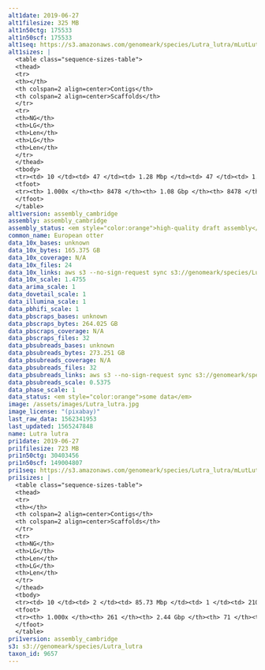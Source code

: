 ```yaml
---
alt1date: 2019-06-27
alt1filesize: 325 MB
alt1n50ctg: 175533
alt1n50scf: 175533
alt1seq: https://s3.amazonaws.com/genomeark/species/Lutra_lutra/mLutLut1/assembly_cambridge/mLutLut1.alt.asm.20190627.fasta.gz
alt1sizes: |
  <table class="sequence-sizes-table">
  <thead>
  <tr>
  <th></th>
  <th colspan=2 align=center>Contigs</th>
  <th colspan=2 align=center>Scaffolds</th>
  </tr>
  <tr>
  <th>NG</th>
  <th>LG</th>
  <th>Len</th>
  <th>LG</th>
  <th>Len</th>
  </tr>
  </thead>
  <tbody>
  <tr><td> 10 </td><td> 47 </td><td> 1.28 Mbp </td><td> 47 </td><td> 1.28 Mbp </td></tr>  <tr><td> 20 </td><td> 196 </td><td> 0.51 Mbp </td><td> 196 </td><td> 0.51 Mbp </td></tr>  <tr><td> 30 </td><td> 470 </td><td> 0.32 Mbp </td><td> 470 </td><td> 0.32 Mbp </td></tr>  <tr><td> 40 </td><td> 867 </td><td> 0.23 Mbp </td><td> 867 </td><td> 0.23 Mbp </td></tr>  <tr style="background-color:#cccccc;"><td> 50 </td><td> 1404 </td><td> 0.18 Mbp </td><td> 1404 </td><td> 0.18 Mbp </td></tr>  <tr><td> 60 </td><td> 2109 </td><td> 0.13 Mbp </td><td> 2109 </td><td> 0.13 Mbp </td></tr>  <tr><td> 70 </td><td> 3038 </td><td> 0.10 Mbp </td><td> 3038 </td><td> 0.10 Mbp </td></tr>  <tr><td> 80 </td><td> 4266 </td><td> 76.83 Kbp </td><td> 4266 </td><td> 76.83 Kbp </td></tr>  <tr><td> 90 </td><td> 5885 </td><td> 57.85 Kbp </td><td> 5885 </td><td> 57.85 Kbp </td></tr>  <tr><td> 100 </td><td> 8477 </td><td> 3  bp </td><td> 8477 </td><td> 3  bp </td></tr>  </tbody>
  <tfoot>
  <tr><th> 1.000x </th><th> 8478 </th><th> 1.08 Gbp </th><th> 8478 </th><th> 1.08 Gbp </th></tr>
  </tfoot>
  </table>
alt1version: assembly_cambridge
assembly: assembly_cambridge
assembly_status: <em style="color:orange">high-quality draft assembly</em>
common_name: European otter
data_10x_bases: unknown
data_10x_bytes: 165.375 GB
data_10x_coverage: N/A
data_10x_files: 24
data_10x_links: aws s3 --no-sign-request sync s3://genomeark/species/Lutra_lutra/mLutLut1/genomic_data/10x/ .<br>
data_10x_scale: 1.4755
data_arima_scale: 1
data_dovetail_scale: 1
data_illumina_scale: 1
data_pbhifi_scale: 1
data_pbscraps_bases: unknown
data_pbscraps_bytes: 264.025 GB
data_pbscraps_coverage: N/A
data_pbscraps_files: 32
data_pbsubreads_bases: unknown
data_pbsubreads_bytes: 273.251 GB
data_pbsubreads_coverage: N/A
data_pbsubreads_files: 32
data_pbsubreads_links: aws s3 --no-sign-request sync s3://genomeark/species/Lutra_lutra/mLutLut1/genomic_data/pacbio/ . --exclude "*scraps.bam* --exclude "*ccs.bam*"<br>
data_pbsubreads_scale: 0.5375
data_phase_scale: 1
data_status: <em style="color:orange">some data</em>
image: /assets/images/Lutra_lutra.jpg
image_license: "(pixabay)"
last_raw_data: 1562341953
last_updated: 1565247848
name: Lutra lutra
pri1date: 2019-06-27
pri1filesize: 723 MB
pri1n50ctg: 30403456
pri1n50scf: 149004807
pri1seq: https://s3.amazonaws.com/genomeark/species/Lutra_lutra/mLutLut1/assembly_cambridge/mLutLut1.pri.asm.20190627.fasta.gz
pri1sizes: |
  <table class="sequence-sizes-table">
  <thead>
  <tr>
  <th></th>
  <th colspan=2 align=center>Contigs</th>
  <th colspan=2 align=center>Scaffolds</th>
  </tr>
  <tr>
  <th>NG</th>
  <th>LG</th>
  <th>Len</th>
  <th>LG</th>
  <th>Len</th>
  </tr>
  </thead>
  <tbody>
  <tr><td> 10 </td><td> 2 </td><td> 85.73 Mbp </td><td> 1 </td><td> 210.51 Mbp </td></tr>  <tr><td> 20 </td><td> 6 </td><td> 54.24 Mbp </td><td> 2 </td><td> 201.32 Mbp </td></tr>  <tr><td> 30 </td><td> 10 </td><td> 52.24 Mbp </td><td> 3 </td><td> 197.71 Mbp </td></tr>  <tr><td> 40 </td><td> 16 </td><td> 39.86 Mbp </td><td> 4 </td><td> 164.58 Mbp </td></tr>  <tr style="background-color:#cccccc;"><td> 50 </td><td> 22 </td><td style="background-color:#88ff88;"> 30.40 Mbp </td><td> 6 </td><td style="background-color:#88ff88;"> 149.00 Mbp </td></tr>  <tr><td> 60 </td><td> 31 </td><td> 24.23 Mbp </td><td> 8 </td><td> 144.09 Mbp </td></tr>  <tr><td> 70 </td><td> 43 </td><td> 18.92 Mbp </td><td> 10 </td><td> 108.79 Mbp </td></tr>  <tr><td> 80 </td><td> 58 </td><td> 14.55 Mbp </td><td> 12 </td><td> 96.45 Mbp </td></tr>  <tr><td> 90 </td><td> 80 </td><td> 7.48 Mbp </td><td> 15 </td><td> 69.99 Mbp </td></tr>  <tr><td> 100 </td><td> 260 </td><td> 3.00 Kbp </td><td> 70 </td><td> 3.00 Kbp </td></tr>  </tbody>
  <tfoot>
  <tr><th> 1.000x </th><th> 261 </th><th> 2.44 Gbp </th><th> 71 </th><th> 2.44 Gbp </th></tr>
  </tfoot>
  </table>
pri1version: assembly_cambridge
s3: s3://genomeark/species/Lutra_lutra
taxon_id: 9657
---
```

